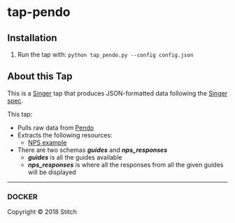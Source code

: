 # tap-pendo 

## Installation
1. Run the tap with: ```python tap_pendo.py --config config.json```

## About this Tap
This is a [Singer](https://singer.io) tap that produces JSON-formatted data
following the [Singer
spec](https://github.com/singer-io/getting-started/blob/master/SPEC.md).

This tap:
- Pulls raw data from [Pendo](https://app.pendo.io/)
- Extracts the following resources:
  - [NPS example](https://app.pendo.io/net-promoter-system/guides/5YLAJsKuhRAQ4mhOqUfNyuwwvWU/polls/pfx5vh7zbo?view=nps-responses)
- There are two schemas ***guides*** and ***nps_responses***
  - ***guides*** is all the guides available
  - ***nps_responses*** is where all the responses from all the given guides will be displayed
---

### DOCKER

Copyright &copy; 2018 Stitch
